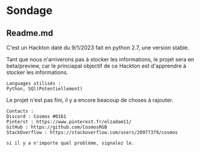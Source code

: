 # Sondage
Readme.md
------------------------------------------
C'est un Hackton daté du 9/1/2023 fait en python 
2.7, une version stable.

Tant que nous n'arriverons pas à stocker les informations, le projet
sera en beta/preview, car le princiapal objectif de ce Hackton est 
d'apprendre à stocker les informations.

    Languages utilisés :
    Python, SQl(Potentiellement)

Le projet n'est pas fini, il y a encore beacoup de choses à rajouter.

    Contacts :
    Discord : Cosmos #0161
    Pinterst : https://www.pinterest.fr/elzadam11/
    GitHub : https://github.com/CosmosRGB
    StackOverflow : https://stackoverflow.com/users/20977379/cosmos

    si il y a n'importe quel problème, signalez le.
